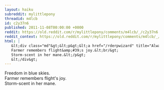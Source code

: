 ```yaml
---
layout: haiku
subreddit: mylittlepony
threadid: m4lcb
id: c2y37n6
published: 2011-11-08T00:00:00 +0000
reddit: https://old.reddit.com/r/mylittlepony/comments/m4lcb/_/c2y37n6
reddit_context: https://old.reddit.com/r/mylittlepony/comments/m4lcb/_/c2y37n6?context=3
html: |
   &lt;div class="md"&gt;&lt;p&gt;&lt;a href="/rderpwizard" title="Always Relevant / Everypony Memories / Paper Bag Princess"&gt;&lt;/a&gt; Freedom in blue skies.&lt;br/&gt;
   Farmer remembers flight&amp;#39;s joy.&lt;br/&gt;
   Storm-scent in her mane.&lt;/p&gt;
   &lt;/div&gt;
---
```


[](/rderpwizard "Always Relevant / Everypony Memories / Paper Bag Princess") Freedom in blue skies.  
Farmer remembers flight's joy.  
Storm-scent in her mane.